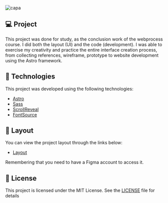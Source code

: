 ![capa](https://github.com/AmandaCarvalho1989/ebook-landing/assets/53491128/2d4169f3-3cc8-4f6b-b9c3-633467d773d1)

## 💻 Project 

This project was done for study, as the conclusion work of the webprocess course. I did both the layout (UI) and the code (development).
I was able to exercise my creativity and practice the entire interface creation process, from collecting references, wireframe, prototype to website development using the Astro framework.


## 🧬 Technologies

This project was developed using the following technologies:

- [Astro](https://astro.build/)
- [Sass](https://sass-lang.com/)
- [ScrollReveal](https://scrollrevealjs.org/)
- [FontSource](https://fontsource.org/)


## 🎨 Layout 

You can view the project layout through the links below:

- [Layout ](https://www.figma.com/file/DCVhyYttAGBqBPer8Cmim0/EBook---Desafio-WebProcess?type=design&node-id=0%3A1&mode=design&t=EkbTyHdACCsAVrcN-1)

Remembering that you need to have a Figma account to access it.

## 📝 License

This project is licensed under the MIT License. See the [LICENSE](https://github.com/AmandaCarvalho1989/jobs-calc/blob/main/LICENSE.md) file for details





